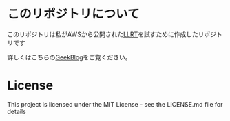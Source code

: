 # このリポジトリについて

このリポジトリは私がAWSから公開された[LLRT](https://github.com/awslabs/llrt)を試すために作成したリポジトリです

詳しくはこちらの[GeekBlog](https://www.geekfeed.co.jp/geekblog/llrt-lambda-cdk/)をご覧ください。

# License

This project is licensed under the MIT License - see the LICENSE.md file for details
